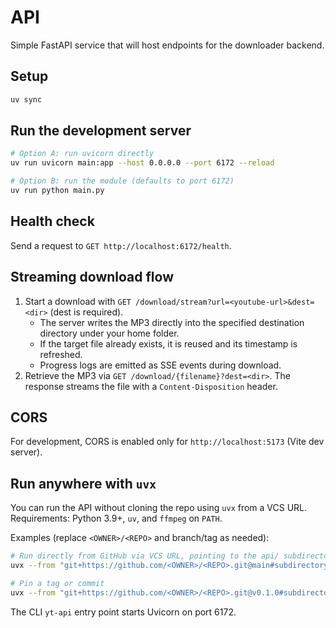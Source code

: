 # API

Simple FastAPI service that will host endpoints for the downloader backend.

## Setup

```bash
uv sync
```

## Run the development server

```bash
# Option A: run uvicorn directly
uv run uvicorn main:app --host 0.0.0.0 --port 6172 --reload

# Option B: run the module (defaults to port 6172)
uv run python main.py
```

## Health check

Send a request to `GET http://localhost:6172/health`.

## Streaming download flow

1. Start a download with `GET /download/stream?url=<youtube-url>&dest=<dir>` (dest is required).
   - The server writes the MP3 directly into the specified destination directory under your home folder.
   - If the target file already exists, it is reused and its timestamp is refreshed.
   - Progress logs are emitted as SSE events during download.
2. Retrieve the MP3 via `GET /download/{filename}?dest=<dir>`. The response streams the file with a
   `Content-Disposition` header.

## CORS

For development, CORS is enabled only for `http://localhost:5173` (Vite dev server).

## Run anywhere with `uvx`

You can run the API without cloning the repo using `uvx` from a VCS URL. Requirements: Python 3.9+, `uv`, and `ffmpeg` on `PATH`.

Examples (replace `<OWNER>/<REPO>` and branch/tag as needed):

```bash
# Run directly from GitHub via VCS URL, pointing to the api/ subdirectory
uvx --from "git+https://github.com/<OWNER>/<REPO>.git@main#subdirectory=api" yt-api

# Pin a tag or commit
uvx --from "git+https://github.com/<OWNER>/<REPO>.git@v0.1.0#subdirectory=api" yt-api
```

The CLI `yt-api` entry point starts Uvicorn on port 6172.

